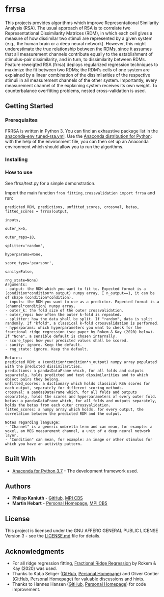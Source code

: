 # frrsa

This projects provides algorithms which improve Representational Similarity Analysis (RSA). The usual approach of RSA is to correlate two Representational Dissimilarity Matrices (RDM), in which each cell gives a measure of how dissimilar two stimuli are represented by a given system (e.g., the human brain or a deep neural network). However, this might underestimate the true relationship between the RDMs, since it assumes that all measurement channels contribute equally to the establishment of stimulus-pair dissimilarity, and in turn, to dissimilarity between RDMs. Feature reweigted RSA (frrsa) deploys regularized regression techniques to maximize the fit between two RDMs; the RDM's cells of one system are explained by a linear combination of the dissimilarities of the respective stimuli in all measurement channels of the other system. Importantly, every measurement channel of the explaining system receives its own weight. To counterbalance overfitting problems, nested cross-validation is used.


## Getting Started

### Prerequisites
FRRSA is written in Python 3. You can find an exhaustive package list in the [anaconda-env_tuned-rsa.yml](https://github.com/PhilippKaniuth/tuned_rsa/blob/main/anaconda-env-specs_tuned-rsa.yml). Use the [Anaconda distribution for Python](https://www.anaconda.com/distribution/#download-section): with the help of the environment file, you can then set up an Anaconda environment which should allow you to run the algorithms.

### Installing


### How to use
See ffrsa/test.py for a simple demonstration.

Import the main function `from fitting.crossvalidation import frrsa` and run:
```
predicted_RDM, predictions, unfitted_scores, crossval, betas, fitted_scores = frrsa(output, 
                                                                                    inputs, 
                                                                                    outer_k=5, 
                                                                                    outer_reps=10, 
                                                                                    splitter='random', 
                                                                                    hyperparams=None, 
                                                                                    score_type='pearsonr', 
                                                                                    sanity=False, 
                                                                                    rng_state=None)
Arguments:
- output: the RDM which you want to fit to. Expected format is a (condition*condition*n_output) numpy array. I n_output==1, it can be of shape (condition*condition).
- inputs: the RDM you want to use as a predictor. Expected format is a (channel*condition) numpy array. 
- outer_k: the fold size of the outer crossvalidation.
- outer_reps: how often the outer k-fold is repeated.
- splitter: how the data shall be split. If "random", data is split randomly. If "kfold", a classical k-fold crossvalidation is performed.
- hyperparams: which hyperparameters you want to check for the fractional ridge regression (see paper by Rokem & Kay (2020) below). If "None", a sensible default is chosen internally.
- score_type: how your predicted values shall be scored.
- sanity: ignore. Keep the default.
- rng_state: ignore. Keep the default.

Returns:
predicted_RDM: a (condition*condition*n_output) numpy array populated with the predicted dissimilarities.
predictions: a pandasDataFrame which, for all folds and outputs separately, holds predicted and test dissimilarities and to which object pairs they belong.
unfitted_scores: a dictionary which holds classical RSA scores for each output, separately for different scoring methods.
crossval: a pandasDataFrame which, for all folds and outputs separately, holds the scores and hyperparameters of every outer fold.
betas: a pandasDataFrame which, for all folds and outputs separately, holds the betas from each outer crossvalidation.
fitted_scores: a numpy array which holds, for every output, the correlation between the predicted RDM and the output.

Notes regarding language:
- "Channel" is a generic umbrella term and can mean, for example: a voxel, an MEG measurement channel, a unit of a deep neural network layer.
- "Condition" can mean, for example: an image or other stimulus for which you have an activity pattern.
```

## Built With
* [Anaconda for Python 3.7](https://www.anaconda.com/distribution/) - The development framework used.


## Authors
* **Philipp Kaniuth** - [GitHub](https://github.com/PhilippKaniuth), [MPI CBS](https://www.cbs.mpg.de/employees/kaniuth)
* **Martin Hebart** - [Personal Homepage](http://martin-hebart.de/), [MPI CBS](https://www.cbs.mpg.de/employees/hebart)


## License
This project is licensed under the GNU AFFERO GENERAL PUBLIC LICENSE Version 3 - see the [LICENSE.md](LICENSE.md) file for details.


## Acknowledgments
* For all ridge regression fitting, [Fractional Ridge Regression](https://pubmed.ncbi.nlm.nih.gov/33252656/) by Rokem & Kay (2020) was used.
* Thanks to Katja Seliger ([GitHub](https://github.com/kateiyas), [Personal Homepage](http://seeliger.space/)) and Oliver Contier ([GitHub](https://github.com/oliver-contier), [Personal Homepage](https://olivercontier.com)) for valuable discussions and hints.
* Thanks to Hannes Hansen ([GitHub](https://github.com/hahahannes), [Personal Homepage](https://hannesh.de)) for code improvement.

